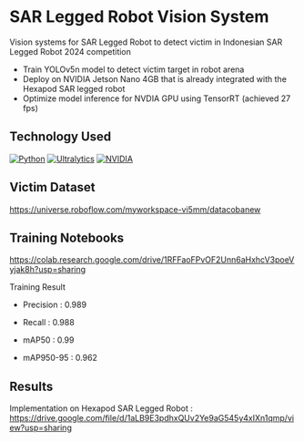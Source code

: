 # SAR Legged Robot Vision System
Vision systems for SAR Legged Robot to detect victim in Indonesian SAR Legged Robot 2024 competition
- Train YOLOv5n model to detect victim target in robot arena
- Deploy on NVIDIA Jetson Nano 4GB that is already integrated with the Hexapod SAR legged robot
- Optimize model inference for NVDIA GPU using TensorRT (achieved 27 fps)

## Technology Used
[![Python](https://img.shields.io/badge/Python-3776AB?style=for-the-badge&logo=python&logoColor=white)](https://www.python.org/)
[![Ultralytics](https://img.shields.io/badge/Ultralytics-E4002B?style=for-the-badge&logo=ultralytics&logoColor=white)](https://ultralytics.com/)
[![NVIDIA](https://img.shields.io/badge/NVIDIA-76B900?style=for-the-badge&logo=nvidia&logoColor=white)](https://www.nvidia.com/)

## Victim Dataset
https://universe.roboflow.com/myworkspace-vi5mm/datacobanew

## Training Notebooks
https://colab.research.google.com/drive/1RFFaoFPvOF2Unn6aHxhcV3poeVyjak8h?usp=sharing

Training Result
- Precision : 0.989

- Recall : 0.988

- mAP50 : 0.99

- mAP950-95 : 0.962

## Results
Implementation on Hexapod SAR Legged Robot : https://drive.google.com/file/d/1aLB9E3pdhxQUv2Ye9aG545y4xIXn1qmp/view?usp=sharing
